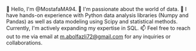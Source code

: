 👋 Hello, I'm @MostafaMA94.
👀 I'm passionate about the world of data.
🌱 I have hands-on experience with Python data analysis libraries (Numpy and Pandas) as well as data modeling using Scipy and statistical methods. Currently, I'm actively expanding my expertise in SQL.
📫 Feel free to reach out to me via email at m.abolfazli72@gmail.com for any inquiries or collaborations.

<!---
MostafaMA9/MostafaMA9 is a ✨ special ✨ repository because its `README.md` (this file) appears on your GitHub profile.
You can click the Preview link to take a look at your changes.
--->
